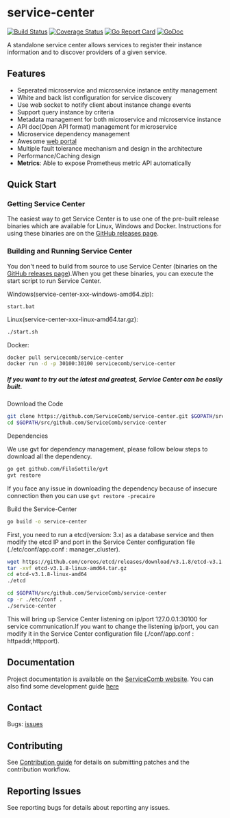# service-center 
[![Build Status](https://travis-ci.org/ServiceComb/service-center.svg?branch=master)](https://travis-ci.org/ServiceComb/service-center)   [![Coverage Status](https://coveralls.io/repos/github/ServiceComb/service-center/badge.svg?branch=master)](https://coveralls.io/github/ServiceComb/service-center?branch=master)  [![Go Report Card](https://goreportcard.com/badge/github.com/ServiceComb/service-center)](https://goreportcard.com/report/github.com/ServiceComb/service-center)  [![GoDoc](https://godoc.org/github.com/ServiceComb/service-center?status.svg)](https://godoc.org/github.com/ServiceComb/service-center)

A standalone service center allows services to register their instance information and to discover providers of a given service. 
## Features
 -  Seperated microservice and microservice instance entity management
 -  White and back list configuration for service discovery
 -  Use web socket to notify client about instance change events
 -  Support query instance by criteria
 -  Metadata management for both microservice and microservice instance 
 -  API doc(Open API format) management for microservice
 -  Microservice dependency management
 -  Awesome  [web portal](/frontend)
 -	 Multiple fault tolerance mechanism and design in the architecture
 -	 Performance/Caching design
 - **Metrics**: Able to expose Prometheus metric API automatically

## Quick Start

### Getting Service Center

The easiest way to get Service Center is to use one of the pre-built release binaries which are available for Linux, Windows and Docker. Instructions for using these binaries are on the [GitHub releases page][github-release].

[github-release]: https://github.com/servicecomb/service-center/releases/

### Building and Running Service Center

You don't need to build from source to use Service Center (binaries on the [GitHub releases page][github-release]).When you get these binaries, you can execute the start script to run Service Center.

Windows(service-center-xxx-windows-amd64.zip):
```
start.bat
```

Linux(service-center-xxx-linux-amd64.tar.gz):
```sh
./start.sh
```
Docker:
```sh
docker pull servicecomb/service-center
docker run -d -p 30100:30100 servicecomb/service-center
```


##### If you want to try out the latest and greatest, Service Center can be easily built. 

Download the Code
```sh
git clone https://github.com/ServiceComb/service-center.git $GOPATH/src/github.com/ServiceComb/service-center
cd $GOPATH/src/github.com/ServiceComb/service-center
```

Dependencies

We use gvt for dependency management, please follow below steps to download all the dependency.
```sh
go get github.com/FiloSottile/gvt
gvt restore
```
If you face any issue in downloading the dependency because of insecure connection then you can use ```gvt restore -precaire```

Build the Service-Center

```sh
go build -o service-center
```

First, you need to run a etcd(version: 3.x) as a database service and then modify the etcd IP and port in the Service Center configuration file (./etc/conf/app.conf : manager_cluster).

```sh
wget https://github.com/coreos/etcd/releases/download/v3.1.8/etcd-v3.1.8-linux-amd64.tar.gz
tar -xvf etcd-v3.1.8-linux-amd64.tar.gz
cd etcd-v3.1.8-linux-amd64
./etcd

cd $GOPATH/src/github.com/ServiceComb/service-center
cp -r ./etc/conf .
./service-center
```
This will bring up Service Center listening on ip/port 127.0.0.1:30100 for service communication.If you want to change the listening ip/port, you can modify it in the Service Center configuration file (./conf/app.conf : httpaddr,httpport).

[github-release]: https://github.com/servicecomb/service-center/releases/

## Documentation

Project documentation is available on the [ServiceComb website][servicecomb-website]. You can also find some development guide [here](/docs)

[servicecomb-website]: http://servicecomb.io/
      
## Contact

Bugs: [issues](https://github.com/servicecomb/service-center/issues)

## Contributing

See [Contribution guide](/docs/contribution.md) for details on submitting patches and the contribution workflow.

## Reporting Issues

See reporting bugs for details about reporting any issues.
